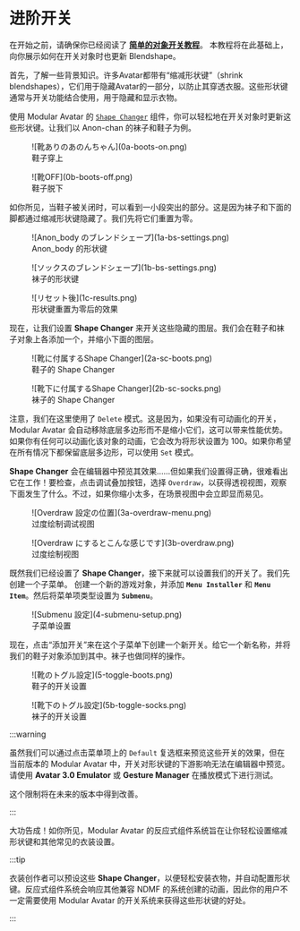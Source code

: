 ﻿---
sidebar_position: 4
---

# 进阶开关

在开始之前，请确保你已经阅读了 **[简单的对象开关教程](/docs/tutorials/object_toggle/)**。
本教程将在此基础上，向你展示如何在开关对象时也更新 Blendshape。

首先，了解一些背景知识。许多Avatar都带有“缩减形状键”（shrink blendshapes），它们用于隐藏Avatar的一部分，以防止其穿透衣服。这些形状键通常与开关功能结合使用，用于隐藏和显示衣物。

使用 Modular Avatar 的 [`Shape Changer`](/docs/reference/reaction/shape-changer/) 组件，你可以轻松地在开关对象时更新这些形状键。让我们以 Anon-chan 的袜子和鞋子为例。

<div style={{"display": "flex", "flex-direction": "row"}}>
<figure>
![靴ありのあのんちゃん](0a-boots-on.png)
<figcaption>鞋子穿上</figcaption>
</figure>

<figure>
![靴OFF](0b-boots-off.png)
<figcaption>鞋子脱下</figcaption>
</figure>
</div>

如你所见，当鞋子被关闭时，可以看到一小段突出的部分。这是因为袜子和下面的脚都通过缩减形状键隐藏了。我们先将它们重置为零。

<div style={{"display": "flex", "flex-direction": "row"}}>
<figure>
![Anon_body のブレンドシェープ](1a-bs-settings.png)
<figcaption>Anon_body 的形状键</figcaption>
</figure>

<figure>
![ソックスのブレンドシェープ](1b-bs-settings.png)
<figcaption>袜子的形状键</figcaption>
</figure>
</div>

<figure>
![リセット後](1c-results.png)
<figcaption>形状键重置为零后的效果</figcaption>
</figure>

现在，让我们设置 **Shape Changer** 来开关这些隐藏的图层。我们会在鞋子和袜子对象上各添加一个，并缩小下面的图层。

<div style={{"display": "flex", "flex-direction": "row"}}>
<figure>
![靴に付属するShape Changer](2a-sc-boots.png)
<figcaption>鞋子的 Shape Changer</figcaption>
</figure>

<figure>
![靴下に付属するShape Changer](2b-sc-socks.png)
<figcaption>袜子的 Shape Changer</figcaption>
</figure>
</div>

注意，我们在这里使用了 `Delete` 模式。这是因为，如果没有可动画化的开关，Modular Avatar 会自动移除底层多边形而不是缩小它们，这可以带来性能优势。如果你有任何可以动画化该对象的动画，它会改为将形状设置为 100。如果你希望在所有情况下都保留底层多边形，可以使用 `Set` 模式。

**Shape Changer** 会在编辑器中预览其效果……但如果我们设置得正确，很难看出它在工作！要检查，点击调试叠加按钮，选择 `Overdraw`，以获得透视视图，观察下面发生了什么。不过，如果你缩小太多，在场景视图中会立即显而易见。

<div style={{"display": "flex", "flex-direction": "row"}}>
<figure style={{"width": "100%"}}>
![Overdraw 設定の位置](3a-overdraw-menu.png)
<figcaption>过度绘制调试视图</figcaption>
</figure>

<figure>
![Overdraw にするとこんな感じです](3b-overdraw.png)
<figcaption>过度绘制视图</figcaption>
</figure>
</div>

既然我们已经设置了 **Shape Changer**，接下来就可以设置我们的开关了。我们先创建一个子菜单。
创建一个新的游戏对象，并添加 **`Menu Installer`** 和 **`Menu Item`**。然后将菜单项类型设置为 **`Submenu`**。

<div style={{"display": "flex", "flex-direction": "row", "justify-content": "center"}}>
<figure>
![Submenu 設定](4-submenu-setup.png)
<figcaption>子菜单设置</figcaption>
</figure>
</div>

现在，点击“添加开关”来在这个子菜单下创建一个新开关。给它一个新名称，并将我们的鞋子对象添加到其中。袜子也做同样的操作。

<div style={{"display": "flex", "flex-direction": "row", "justify-content": "center"}}>
<figure>
![靴のトグル設定](5-toggle-boots.png)
<figcaption>鞋子的开关设置</figcaption>
</figure>

<figure>
![靴下のトグル設定](5b-toggle-socks.png)
<figcaption>袜子的开关设置</figcaption>
</figure>
</div>

:::warning

虽然我们可以通过点击菜单项上的 `Default` 复选框来预览这些开关的效果，但在当前版本的 Modular Avatar 中，开关对形状键的下游影响无法在编辑器中预览。请使用 **Avatar 3.0 Emulator** 或 **Gesture Manager** 在播放模式下进行测试。

这个限制将在未来的版本中得到改善。

:::

大功告成！如你所见，Modular Avatar 的反应式组件系统旨在让你轻松设置缩减形状键和其他常见的衣装设置。

:::tip

衣装创作者可以预设这些 **Shape Changer**，以便轻松安装衣物，并自动配置形状键。反应式组件系统会响应其他兼容 NDMF 的系统创建的动画，因此你的用户不一定需要使用 Modular Avatar 的开关系统来获得这些形状键的好处。

:::